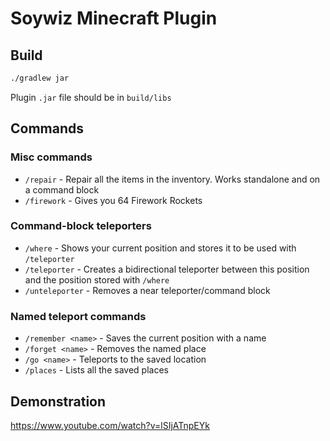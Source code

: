 # Soywiz Minecraft Plugin

## Build

```bash
./gradlew jar
```

Plugin `.jar` file should be in `build/libs`

## Commands

### Misc commands

* `/repair` - Repair all the items in the inventory. Works standalone and on a command block
* `/firework` - Gives you 64 Firework Rockets

### Command-block teleporters

* `/where` - Shows your current position and stores it to be used with `/teleporter`
* `/teleporter` - Creates a bidirectional teleporter between this position and the position stored with `/where`
* `/unteleporter` - Removes a near teleporter/command block

### Named teleport commands  

* `/remember <name>` - Saves the current position with a name
* `/forget <name>` - Removes the named place
* `/go <name>` - Teleports to the saved location
* `/places` - Lists all the saved places

## Demonstration

<https://www.youtube.com/watch?v=lSIjATnpEYk>

